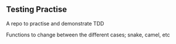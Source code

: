 ## Testing Practise

A repo to practise and demonstrate TDD

Functions to change between the different cases; snake, camel, etc

